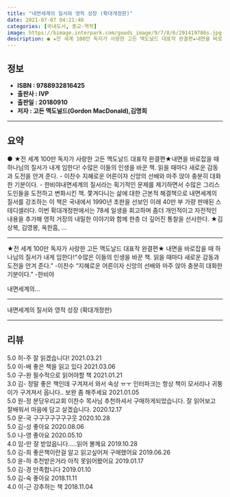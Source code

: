 ```yaml
---
title: "내면세계의 질서와 영적 성장 (확대개정판)"
date: 2021-07-07 04:21:40
categories: [국내도서, 종교-역학]
image: https://bimage.interpark.com/goods_image/9/7/8/6/291419786s.jpg
description: ● ★전 세계 100만 독자가 사랑한 고든 맥도날드 대표작 완결편★내면을 바로잡을 때 하나님의 질서가 내게 임한다! 수많은 이들의 인생을 바꾼 책. 읽을 때마다 새로운 감동과 도전을 안겨 준다. - 이찬수 지혜로운 어른이자 신앙의 선배와 마주 앉아 충분히 대화한 기분이다. - 한비야
---
```


## **정보**

- **ISBN : 9788932816425**
- **출판사 : IVP**
- **출판일 : 20180910**
- **저자 : 고든 맥도널드(Gordon MacDonald),김명희**

------



## **요약**

●  ★전 세계 100만 독자가 사랑한 고든 맥도날드 대표작 완결편★내면을 바로잡을 때 하나님의 질서가 내게 임한다!  수많은 이들의 인생을 바꾼 책. 읽을 때마다 새로운 감동과 도전을 안겨 준다. - 이찬수 지혜로운 어른이자 신앙의 선배와 마주 앉아 충분히 대화한 기분이다. - 한비야내면세계의 질서라는 획기적인 문제를 제기하면서 수많은 그리스도인들을 도전하고 변화시킨 책. 쫓겨다니는 삶에 대한 근본적 해결책으로 내면세계의 질서를 강조하는 이 책은 국내에서 1990년 초판을 선보인 이래 40만 부 가량 판매된 스테디셀러다. 이번 확대개정판에서는 78세 일생을 회고하며 좀더 개인적이고 자전적인 내용을 추가해 영적 거장의 내밀한 이야기와 함께 한층 더 깊어진 통찰을 선사한다. ★김상복, 김영봉, 옥한흠, ...

------

★전 세계 100만 독자가 사랑한 고든 맥도날드 대표작 완결편★
내면을 바로잡을 때 하나님의 질서가 내게 임한다!“수많은 이들의 인생을 바꾼 책. 읽을 때마다 새로운 감동과 도전을 안겨 준다.” -이찬수
 “지혜로운 어른이자 신앙의 선배와 마주 앉아 충분히 대화한 기분이다.” -한비야

내면세계의... 

------


내면세계의 질서와 영적 성장 (확대개정판) 

------


## **리뷰** 

5.0 허-주 잘 읽겠습니다! 2021.03.21 <br/>5.0 이-배 좋은 책을 읽고 있다  2021.03.06 <br/>5.0 구-완 필수적으로 읽어야할 책 2021.01.21 <br/>3.0 김- 정말 좋은 책인데 구겨져서 와서 속상 ㅠㅜ 인터파크는 항상 책이 모서리나 귀퉁이가 구겨져서 옵니다.. 보완 좀 해주세요 2021.01.05 <br/>5.0 원-정 분당우리교회 이찬수 목사님 추천하셔서 구매하게되었습니다. 잘 읽어보고 잘배워서 마음에 담고 살겠습니다. 2020.12.17 <br/>5.0 문-국 구구구구구구구웃 2020.10.28 <br/>5.0 김-성 좋아요 2020.08.06 <br/>5.0 나-영 좋아요 2020.05.10 <br/>4.0 임-만 잘 받았읍니다.....읽어 볼께요 2019.10.28 <br/>5.0 김-희 좋은책이란걸 알고 읽고싶어져 구매했어요 2019.06.26 <br/>5.0 윤-하 추천받은거라 아직 못읽어봤어요 2019.01.17 <br/>5.0 김-경 만족합니다 2019.01.10 <br/>5.0 김-숙 좋아요 2018.11.11 <br/>4.0 이-근 강추하는 책 2018.11.04 <br/>